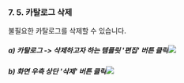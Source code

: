 ### 7. 5. 카탈로그 삭제

불필요한 카탈로그를 삭제할 수 있습니다.



##### a\) 카탈로그 -&gt; 삭제하고자 하는 템플릿 '편집' 버튼 클릭![](/assets/카탈로그배포.png)

##### 

##### b\) 화면 우측 상단 '삭제' 버튼 클릭![](/assets/카탈로그삭제.png)



